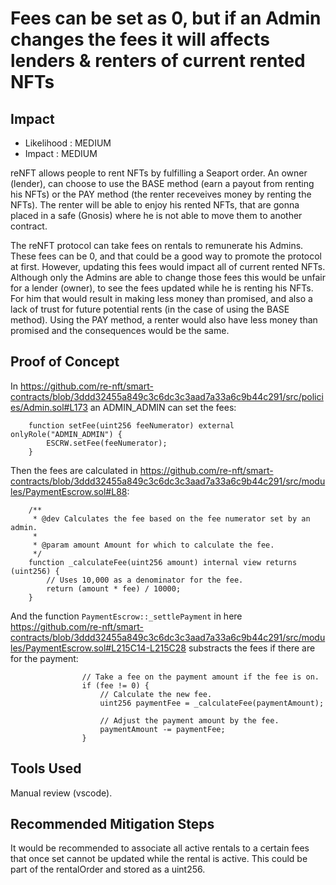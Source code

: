 # Fees can be set as 0, but if an Admin changes the fees it will affects lenders & renters of current rented NFTs

## Impact

* Likelihood : MEDIUM 
* Impact : MEDIUM

reNFT allows people to rent NFTs by fulfilling a Seaport order. An owner (lender), can choose to use the BASE method (earn a payout from renting his NFTs) or the PAY method (the renter receveives money by renting the NFTs).
The renter will be able to enjoy his rented NFTs, that are gonna placed in a safe (Gnosis) where he is not able to move them to another contract.

The reNFT protocol can take fees on rentals to remunerate his Admins.
These fees can be 0, and that could be a good way to promote the protocol at first. However, updating this fees would impact all of current rented NFTs.
Although only the Admins are able to change those fees this would be unfair for a lender (owner), to see the fees updated while he is renting his NFTs.
For him that would result in making less money than promised, and also a lack of trust for future potential rents (in the case of using the BASE method).
Using the PAY method, a renter would also have less money than promised and the consequences would be the same.

## Proof of Concept

In https://github.com/re-nft/smart-contracts/blob/3ddd32455a849c3c6dc3c3aad7a33a6c9b44c291/src/policies/Admin.sol#L173 an ADMIN_ADMIN can set the fees:

```
    function setFee(uint256 feeNumerator) external onlyRole("ADMIN_ADMIN") {
        ESCRW.setFee(feeNumerator);
    }
```

Then the fees are calculated in https://github.com/re-nft/smart-contracts/blob/3ddd32455a849c3c6dc3c3aad7a33a6c9b44c291/src/modules/PaymentEscrow.sol#L88:

```
    /**
     * @dev Calculates the fee based on the fee numerator set by an admin.
     *
     * @param amount Amount for which to calculate the fee.
     */
    function _calculateFee(uint256 amount) internal view returns (uint256) {
        // Uses 10,000 as a denominator for the fee.
        return (amount * fee) / 10000;
    }
```

And the function `PaymentEscrow::_settlePayment` in here https://github.com/re-nft/smart-contracts/blob/3ddd32455a849c3c6dc3c3aad7a33a6c9b44c291/src/modules/PaymentEscrow.sol#L215C14-L215C28 substracts the fees if there are for the payment:

```
                // Take a fee on the payment amount if the fee is on.
                if (fee != 0) {
                    // Calculate the new fee.
                    uint256 paymentFee = _calculateFee(paymentAmount);

                    // Adjust the payment amount by the fee.
                    paymentAmount -= paymentFee;
                }
```

## Tools Used
Manual review (vscode).

## Recommended Mitigation Steps
It would be recommended to associate all active rentals to a certain fees that once set cannot be updated while the rental is active.
This could be part of the rentalOrder and stored as a uint256.
